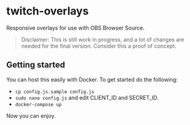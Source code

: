 # twitch-overlays

Responsive overlays for use with OBS Browser Source.

> Disclaimer: This is still work in progress, and a lot of changes are needed for the final version. Consider this a proof of concept.

## Getting started

You can host this easily with Docker. To get started do the following:

- `cp config.js.sample config.js`
- `sudo nano config.js` and edit CLIENT_ID and SECRET_ID.
- `docker-compose up`

Now you can enjoy.